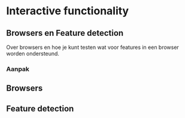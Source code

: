 # Interactive functionality

## Browsers en Feature detection 
Over browsers en hoe je kunt testen wat voor features in een browser worden ondersteund.


### Aanpak


## Browsers




## Feature detection


